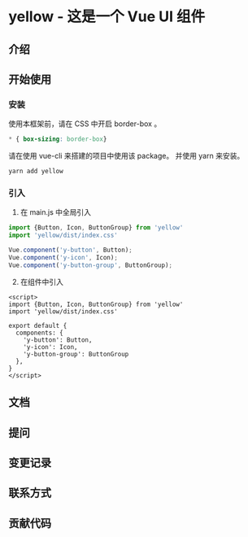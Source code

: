 # yellow - 这是一个 Vue UI 组件

## 介绍

## 开始使用
### 安装

使用本框架前，请在 CSS 中开启 border-box 。

```CSS
* { box-sizing: border-box}
```

请在使用 vue-cli 来搭建的项目中使用该 package。 并使用 yarn 来安装。

```shell
yarn add yellow
```

### 引入

1. 在 main.js 中全局引入

```javascript
import {Button, Icon, ButtonGroup} from 'yellow'
import 'yellow/dist/index.css'

Vue.component('y-button', Button);
Vue.component('y-icon', Icon);
Vue.component('y-button-group', ButtonGroup);
```

2. 在组件中引入
```vue
<script>
import {Button, Icon, ButtonGroup} from 'yellow'
import 'yellow/dist/index.css'

export default {
  components: {
    'y-button': Button,
    'y-icon': Icon,
    'y-button-group': ButtonGroup
  },
}
</script>
```

## 文档

## 提问

## 变更记录

## 联系方式

## 贡献代码
